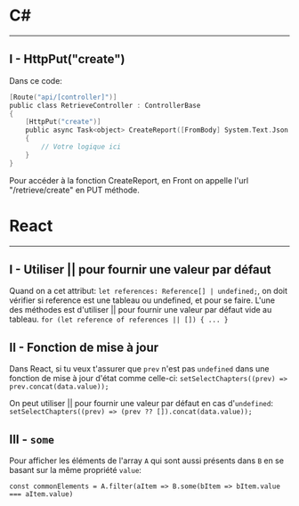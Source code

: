 # C#
***
## I - HttpPut("create")
Dans ce code: 
````C
[Route("api/[controller]")]
public class RetrieveController : ControllerBase
{
    [HttpPut("create")]
    public async Task<object> CreateReport([FromBody] System.Text.Json.JsonElement value)
    {
        // Votre logique ici
    }
}
````
Pour accéder à la fonction CreateReport, en Front on appelle l'url "/retrieve/create" en PUT méthode.

# React
***
## I - Utiliser || pour fournir une valeur par défaut
Quand on a cet attribut:
``let references: Reference[] | undefined;``, on doit vérifier si reference est une tableau ou undefined, et pour se faire.
L'une des méthodes est d'utiliser || pour fournir une valeur par défaut vide au tableau.
``for (let reference of references || []) { ... }``

## II - Fonction de mise à jour
Dans React, si tu veux t'assurer que ``prev`` n'est pas ``undefined`` dans une fonction de mise à jour d'état comme celle-ci:
``setSelectChapters((prev) => prev.concat(data.value));``

On peut utiliser || pour fournir une valeur par défaut en cas d'``undefined``:
``setSelectChapters((prev) => (prev ?? []).concat(data.value));``

## III - ``some``
Pour afficher les éléments de l'array ``A`` qui sont aussi présents dans ``B`` en se basant sur la même propriété ``value``:
````JS
const commonElements = A.filter(aItem => B.some(bItem => bItem.value === aItem.value)
````
